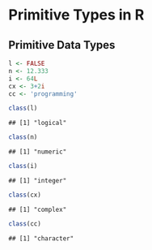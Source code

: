 Primitive Types in R
================

Primitive Data Types
--------------------

``` r
l <- FALSE
n <- 12.333
i <- 64L
cx <- 3+2i
cc <- 'programming'
```

``` r
class(l) 
```

    ## [1] "logical"

``` r
class(n)
```

    ## [1] "numeric"

``` r
class(i)
```

    ## [1] "integer"

``` r
class(cx)
```

    ## [1] "complex"

``` r
class(cc)
```

    ## [1] "character"
